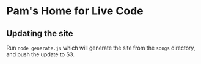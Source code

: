 # Pam's Home for Live Code

##  Updating the site

Run `node generate.js` which will generate the site from the `songs` directory, and push the update to S3.
